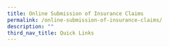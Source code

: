 ```yaml
---
title: Online Submission of Insurance Claims
permalink: /online-submission-of-insurance-claims/
description: ""
third_nav_title: Quick Links
---
```

